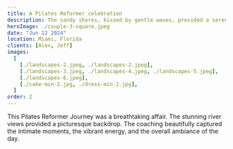 ```yaml
---
title: A Pilates Reformer celebration
description: The sandy shores, kissed by gentle waves, provided a serene backdrop for your Pilates Reformer Journey
heroImage: ./couple-3-square.jpeg
date: "Jun 12 2024"
location: Miami, Florida
clients: [Alex, Jeff]
images:
  [
    [./landscapes-2.jpeg, ./landscapes-2.jpeg],
    [./landscapes-3.jpeg, ./landscapes-4.jpeg, ./landscapes-5.jpeg],
    [./landscapes-6.jpeg],
    [./cake-min-2.jpg, ./dress-min-2.jpg],
  ]
order: 2
---
```


This Pilates Reformer Journey was a breathtaking affair. The stunning river views provided a picturesque backdrop. The coaching beautifully captured the intimate moments, the vibrant energy, and the overall ambiance of the day.
